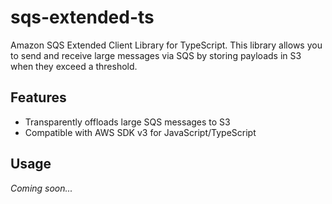 # sqs-extended-ts

Amazon SQS Extended Client Library for TypeScript. This library allows you to send and receive large messages via SQS by storing payloads in S3 when they exceed a threshold.

## Features
- Transparently offloads large SQS messages to S3
- Compatible with AWS SDK v3 for JavaScript/TypeScript

## Usage

_Coming soon..._
